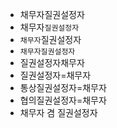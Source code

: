 - 채무자질권설정자
- 채무자`질권설정자`
- `채무자`질권설정자
- `채무자질권설정자`
- 질권설정자채무자
- 질권설정자=채무자
- 통상질권설정자=채무자
- 협의질권설정자=채무자
- 채무자 겸 질권설정자